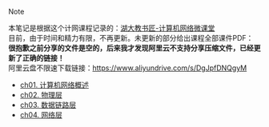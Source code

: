 > [!NOTE]
> 本笔记是根据这个计网课程记录的：[湖大教书匠-计算机网络微课堂](https://www.bilibili.com/video/BV1c4411d7jb?from=search&seid=17307013788614949776)  
> 目前，由于时间和精力有限，不再更新。未更新的部分给出课程全部课件PDF：  
> **很抱歉之前分享的文件是空的，后来我才发现阿里云不支持分享压缩文件，已经更新了正确的链接！**  
> 阿里云盘不限速下载链接：https://www.aliyundrive.com/s/DgJpfDNQgyM

- [ch01. 计算机网络概述](C-Network/ch01)
- [ch02. 物理层](C-Network/ch02)
- [ch03. 数据链路层](C-Network/ch03)
- [ch04. 网络层](C-Network/ch04)